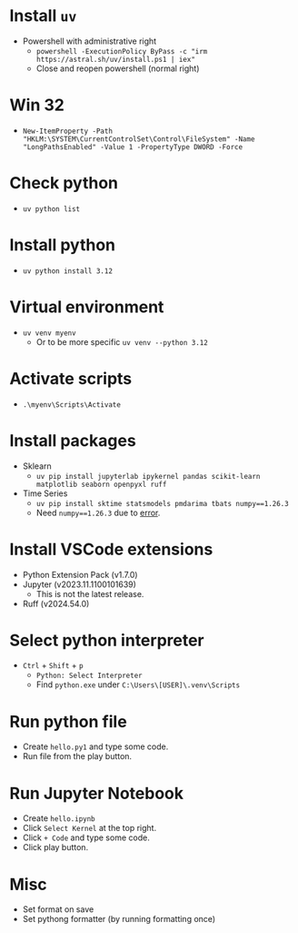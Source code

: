 # Install `uv`

- Powershell with administrative right
  - `powershell -ExecutionPolicy ByPass -c "irm https://astral.sh/uv/install.ps1 | iex"`
  - Close and reopen powershell (normal right)

# Win 32

- `New-ItemProperty -Path "HKLM:\SYSTEM\CurrentControlSet\Control\FileSystem" -Name "LongPathsEnabled" -Value 1 -PropertyType DWORD -Force`

# Check python

- `uv python list`

# Install python

- `uv python install 3.12`

# Virtual environment

- `uv venv myenv`
  - Or to be more specific `uv venv --python 3.12`

# Activate scripts

- `.\myenv\Scripts\Activate`

# Install packages

- Sklearn
  - `uv pip install jupyterlab ipykernel pandas scikit-learn matplotlib seaborn openpyxl ruff`
- Time Series
  - `uv pip install sktime statsmodels pmdarima tbats numpy==1.26.3`
  - Need `numpy==1.26.3` due to [error](https://stackoverflow.com/questions/78634235/numpy-dtype-size-changed-may-indicate-binary-incompatibility-expected-96-from).

# Install VSCode extensions

- Python Extension Pack (v1.7.0)
- Jupyter (v2023.11.1100101639)
  - This is not the latest release.
- Ruff (v2024.54.0)

# Select python interpreter

- `Ctrl` + `Shift` + `p`
  - `Python: Select Interpreter`
  - Find `python.exe` under `C:\Users\[USER]\.venv\Scripts`

# Run python file

- Create `hello.py1` and type some code.
- Run file from the play button.

# Run Jupyter Notebook

- Create `hello.ipynb`
- Click `Select Kernel` at the top right.
- Click `+ Code` and type some code.
- Click play button.

# Misc

- Set format on save
- Set pythong formatter (by running formatting once)
